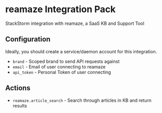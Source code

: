 # reamaze Integration Pack

StackStorm integration with reamaze, a SaaS KB and Support Tool

## Configuration

Ideally, you should create a service/daemon account for this integration.

* `brand` - Scoped brand to send API requests against
* `email` - Email of user connecting to reamaze
* `api_token` - Personal Token of user connecting


## Actions

* `reamaze.article_search` - Search through articles in KB and return results
